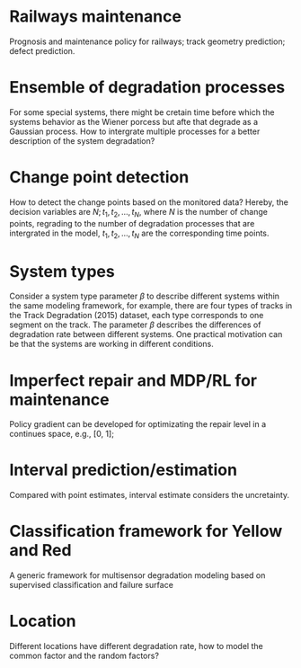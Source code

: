 # Railways maintenance
Prognosis and maintenance policy for railways; track geometry prediction; defect prediction.
# Ensemble of degradation processes
For some special systems, there might be cretain time before which the systems behavior as the Wiener porcess but afte that degrade as a Gaussian process. How to intergrate multiple processes for a better description of the system degradation? 
# Change point detection
How to detect the change points based on the monitored data? Hereby, the decision variables are ${N; t_1, t_2,...,t_N}$, where $N$ is the number of change points, regrading to the number of degradation processes that are intergrated in the model, $t_1, t_2,...,t_N$ are the corresponding time points.
# System types
Consider a system type parameter $\beta$ to describe different systems within the same modeling framework, for example, there are four types of tracks in the Track Degradation (2015) dataset, each type corresponds to one segment on the track. The parameter $\beta$ describes the differences of degradation rate between different systems. One practical motivation can be that the systems are working in different conditions.
# Imperfect repair and MDP/RL for maintenance
Policy gradient can be developed for optimizating the repair level in a continues space, e.g., [0, 1]; 
# Interval prediction/estimation
Compared with point estimates, interval estimate considers the uncretainty.
# Classification framework for Yellow and Red
A generic framework for multisensor degradation modeling based on supervised classification and failure surface
# Location
Different locations have different degradation rate, how to model the common factor and the random factors? 

